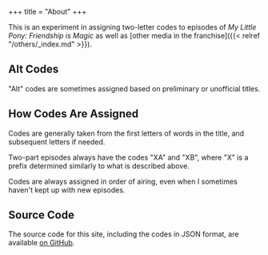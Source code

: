 +++
title = "About"
+++

This is an experiment in assigning two-letter codes to episodes of *My Little Pony: Friendship is Magic* as well as [other media in the franchise]({{< relref "/others/_index.md" >}}).

## Alt Codes

"Alt" codes are sometimes assigned based on preliminary or unofficial titles.

## How Codes Are Assigned

Codes are generally taken from the first letters of words in the title, and subsequent letters if needed.

Two-part episodes always have the codes "XA" and "XB", where "X" is a prefix determined similarly to what is described above.

Codes are always assigned in order of airing, even when I sometimes haven't kept up with new episodes.

## Source Code

The source code for this site, including the codes in JSON format, are available [on GitHub](https://github.com/jack126guy/fimec).
